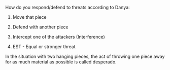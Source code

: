 How do you respond/defend to threats according to Danya:

1. Move that piece

2. Defend with another piece
3. Intercept one of the attackers (Interference)
4. EST - Equal or stronger threat

In the situation with two hanging pieces, the act of throwing one piece away for as much material as possible is called desperado.